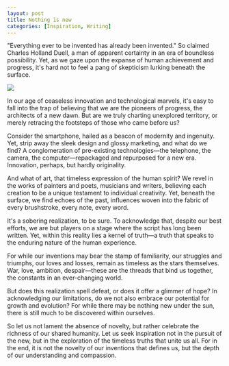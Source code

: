 ```yaml
---
layout: post
title: Nothing is new
categories: [Inspiration, Writing]
---
```


"Everything ever to be invented has already been invented." So claimed Charles Holland Duell, a man of apparent certainty in an era of boundless possibility. Yet, as we gaze upon the expanse of human achievement and progress, it's hard not to feel a pang of skepticism lurking beneath the surface.

![](https://mysteriousadventuresblog.wordpress.com/wp-content/uploads/2023/05/pexels-photo-3199028.jpeg)


In our age of ceaseless innovation and technological marvels, it's easy to fall into the trap of believing that we are the pioneers of progress, the architects of a new dawn. But are we truly charting unexplored territory, or merely retracing the footsteps of those who came before us?

Consider the smartphone, hailed as a beacon of modernity and ingenuity. Yet, strip away the sleek design and glossy marketing, and what do we find? A conglomeration of pre-existing technologies—the telephone, the camera, the computer—repackaged and repurposed for a new era. Innovation, perhaps, but hardly originality.

And what of art, that timeless expression of the human spirit? We revel in the works of painters and poets, musicians and writers, believing each creation to be a unique testament to individual creativity. Yet, beneath the surface, we find echoes of the past, influences woven into the fabric of every brushstroke, every note, every word.

It's a sobering realization, to be sure. To acknowledge that, despite our best efforts, we are but players on a stage where the script has long been written. Yet, within this reality lies a kernel of truth—a truth that speaks to the enduring nature of the human experience.

For while our inventions may bear the stamp of familiarity, our struggles and triumphs, our loves and losses, remain as timeless as the stars themselves. War, love, ambition, despair—these are the threads that bind us together, the constants in an ever-changing world.

But does this realization spell defeat, or does it offer a glimmer of hope? In acknowledging our limitations, do we not also embrace our potential for growth and evolution? For while there may be nothing new under the sun, there is still much to be discovered within ourselves.

So let us not lament the absence of novelty, but rather celebrate the richness of our shared humanity. Let us seek inspiration not in the pursuit of the new, but in the exploration of the timeless truths that unite us all. For in the end, it is not the novelty of our inventions that defines us, but the depth of our understanding and compassion.

